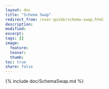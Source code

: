 ```yaml
---
layout: doc
title: "Schema Swap"
redirect_from: /user-guide/schema-swap.html
description:
modified:
excerpt:
tags: []
image:
  feature:
  teaser:
  thumb:
toc: true
share: false
---
```


{% include doc/SchemaSwap.md %}
